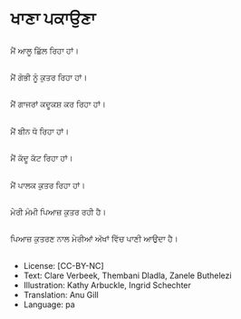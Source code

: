 # ਖਾਣਾ ਪਕਾਉਣਾ

##
ਮੈਂ ਆਲੂ ਛਿੱਲ ਰਿਹਾ ਹਾਂ।

##
ਮੈਂ ਗੋਭੀ ਨੂੰ ਕੁਤਰ ਰਿਹਾ ਹਾਂ।

##
ਮੈਂ ਗਾਜਰਾਂ ਕਦੂਕਸ਼ ਕਰ ਰਿਹਾ ਹਾਂ।

##
ਮੈਂ ਬੀਨ ਧੋ ਰਿਹਾ ਹਾਂ।

##
ਮੈਂ ਕੱਦੂ ਕੱਟ ਰਿਹਾ ਹਾਂ।

##
ਮੈਂ ਪਾਲਕ ਕੁਤਰ ਰਿਹਾ ਹਾਂ।

##
ਮੇਰੀ ਮੰਮੀ ਪਿਆਜ਼ ਕੁਤਰ ਰਹੀ ਹੈ।

##
ਪਿਆਜ਼ ਕੁਤਰਣ ਨਾਲ ਮੇਰੀਆਂ ਅੱਖਾਂ ਵਿੱਚ ਪਾਣੀ ਆਉਦਾ ਹੈ।

##
* License: [CC-BY-NC]
* Text: Clare Verbeek, Thembani Dladla, Zanele Buthelezi
* Illustration: Kathy Arbuckle, Ingrid Schechter
* Translation: Anu Gill
* Language: pa
